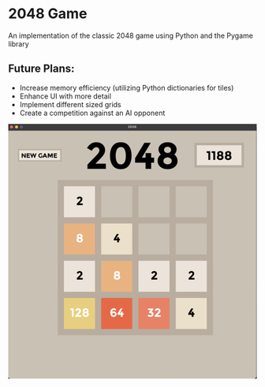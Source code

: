 # 2048 Game

An implementation of the classic 2048 game using Python and the Pygame library

Future Plans:
-
- Increase memory efficiency (utilizing Python dictionaries for tiles)
- Enhance UI with more detail
- Implement different sized grids
- Create a competition against an AI opponent

![Demo Photo](assets/demo-photo.jpg)

